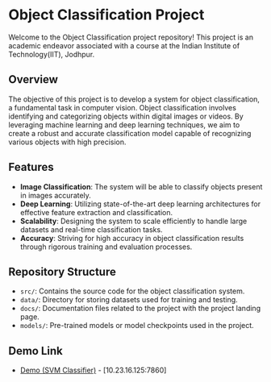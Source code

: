 # Object Classification Project

Welcome to the Object Classification project repository! This project is an academic endeavor associated with a course at the Indian Institute of Technology(IIT), Jodhpur.

## Overview

The objective of this project is to develop a system for object classification, a fundamental task in computer vision. Object classification involves identifying and categorizing objects within digital images or videos. By leveraging machine learning and deep learning techniques, we aim to create a robust and accurate classification model capable of recognizing various objects with high precision.

## Features

- **Image Classification**: The system will be able to classify objects present in images accurately.
- **Deep Learning**: Utilizing state-of-the-art deep learning architectures for effective feature extraction and classification.
- **Scalability**: Designing the system to scale efficiently to handle large datasets and real-time classification tasks.
- **Accuracy**: Striving for high accuracy in object classification results through rigorous training and evaluation processes.

## Repository Structure

- `src/`: Contains the source code for the object classification system.
- `data/`: Directory for storing datasets used for training and testing.
- `docs/`: Documentation files related to the project with the project landing page.
- `models/`: Pre-trained models or model checkpoints used in the project.

## Demo Link

- [Demo (SVM Classifier)](#) - [10.23.16.125:7860]

